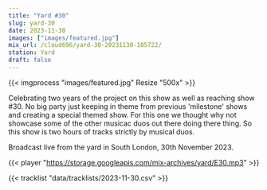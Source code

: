 ```yaml
---
title: "Yard #30"
slug: yard-30
date: 2023-11-30
images: ["images/featured.jpg"]
mix_url: /cloud696/yard-30-20231130-185722/
station: Yard
draft: false
---
```


{{< imgprocess "images/featured.jpg" Resize "500x" >}}

Celebrating two years of the project on this show as well as reaching show #30. 
No big party just keeping in theme from previous 'milestone' shows and creating a special themed show. 
For this one we thought why not showcase some of the other musicac duos out there doing there thing. 
So this show is two hours of tracks strictly by musical duos.

Broadcast live from the yard in South London, 30th November 2023.

{{< player "https://storage.googleapis.com/mix-archives/yard/E30.mp3" >}}

{{< tracklist "data/tracklists/2023-11-30.csv" >}}
